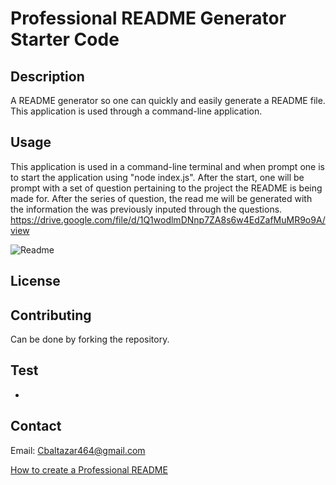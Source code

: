 # Professional README Generator Starter Code

## Description
A README generator so one can quickly and easily generate a README file. This application is used through a command-line application.

## Usage
This application is used in a command-line terminal and when prompt one is to start the application using "node index.js". After the start, one will be prompt with a set of question pertaining to the project the README is being made for. After the series of question, the read me will be generated with the information the was previously inputed through the questions.
https://drive.google.com/file/d/1Q1wodlmDNnp7ZA8s6w4EdZafMuMR9o9A/view

![Readme](https://user-images.githubusercontent.com/105468134/189808633-2d74dd95-68b3-4ab0-a970-ac9b58ddfddd.gif)



## License

## Contributing 
Can be done by forking the repository.

## Test
-

 ## Contact
 Email: Cbaltazar464@gmail.com

[How to create a Professional README](https://coding-boot-camp.github.io/full-stack/github/professional-readme-guide)
